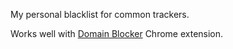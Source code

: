 My personal blacklist for common trackers.

Works well with [Domain Blocker](https://chrome.google.com/webstore/detail/domain-blocker/ggdcjplapccgoinblmidpkoocfafajfa?hl=en) Chrome extension.